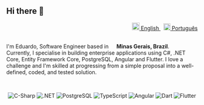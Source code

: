<h2>
  Hi there 👋
</h2>

<div align="right">
  <a href="https://github.com/edsnoliv/edsnoliv/blob/main/README.md">
    <img
      src="https://upload.wikimedia.org/wikipedia/en/a/ae/Flag_of_the_United_Kingdom.svg"
      alt="Logo"
      width="20"
    />
    English
  </a>
  &nbsp;
    <a href="https://github.com/edsnoliv/edsnoliv/blob/main/README.pt.md">
    <img
      src="https://upload.wikimedia.org/wikipedia/commons/thumb/0/05/Flag_of_Brazil.svg/749px-Flag_of_Brazil.svg.png?20220806140751"
      alt="Logo"
      width="18"
    /> Português</a>
</div>
<br/>
<p>
  I'm Eduardo, Software Engineer based in <img
    src="https://upload.wikimedia.org/wikipedia/commons/thumb/f/f4/Bandeira_de_Minas_Gerais.svg/600px-Bandeira_de_Minas_Gerais.svg.png?20220702112845"
    width="13"
  />
  <b>Minas Gerais, Brazil</b>.<br/>Currently, I specialise in building enterprise applications using C#, .NET Core, Entity Framework Core, PostgreSQL, Angular and Flutter. I love a challenge and I'm skilled at progressing from a simple proposal into a well-defined, coded, and tested solution.
</p>

<br/>

<div
 align="center">
  <p>
    <img
      alt="C-Sharp"
      src="https://img.shields.io/badge/-C%23-239120?style=flat-square&logo=csharp&logoColor=white"
    />
    <img
      alt=".NET"
      src="https://img.shields.io/badge/-.NET-512BD4?style=flat-square&logo=dotnet&logoColor=white"
    />
    <img
      alt="PostgreSQL"
      src="https://img.shields.io/badge/-PostgreSQL-31648c?style=flat-square&logo=postgresql&logoColor=white"
    />
    <img
      alt="TypeScript"
      src="https://img.shields.io/badge/-TypeScript-007ACC?style=flat-square&logo=typescript&logoColor=white"
    />
    <img
      alt="Angular"
      src="https://img.shields.io/badge/-Angular-d1002e?style=flat-square&logo=angular&logoColor=white"
    />
    <img
      alt="Dart"
      src="https://img.shields.io/badge/-Dart-035597?style=flat-square&logo=dart&logoColor=white"
    />
    <img
      alt="Flutter"
      src="https://img.shields.io/badge/-Flutter-00bded?style=flat-square&logo=flutter&logoColor=white"
    />
  </p>
<div>
